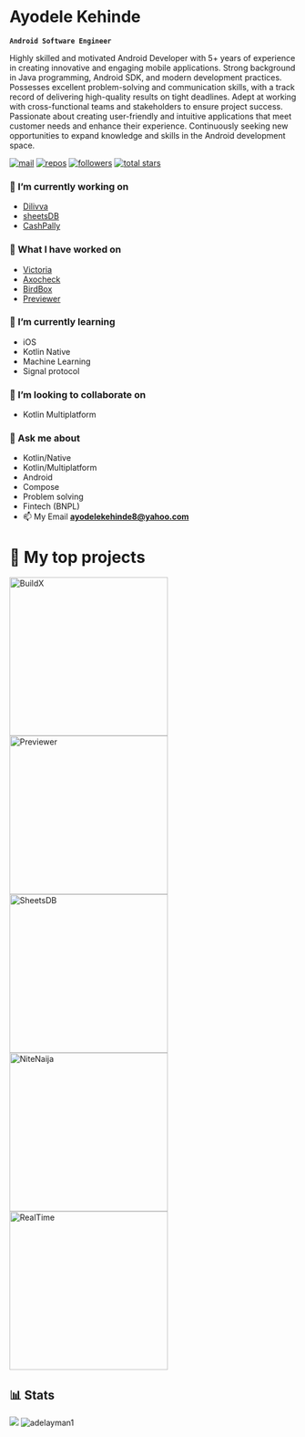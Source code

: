 
# Ayodele Kehinde

**`Android Software Engineer`**

Highly skilled and motivated Android Developer with 5+ years of experience in creating innovative and engaging mobile applications. Strong background in Java programming, Android SDK, and modern development practices. Possesses excellent problem-solving and communication skills, with a track record of delivering high-quality results on tight deadlines. Adept at working with cross-functional teams and stakeholders to ensure project success. Passionate about creating user-friendly and intuitive applications that meet customer needs and enhance their experience. Continuously seeking new opportunities to expand knowledge and skills in the Android development space.

<p align="left">
      <a href="mailto:ayodelekehinde@yahoo.com">
         <img alt="mail" title="message me" src="https://custom-icon-badges.demolab.com/badge/-ayodelekehinde8@yahoo.com-red?style=for-the-badge&logo=mention&logoColor=white"/></a> 
      <a href="https://github.com/ayodelekehinde?tab=repositories">
         <img alt="repos" title="All repos" src="https://custom-icon-badges.demolab.com/badge/-My%20Repos-yellow?style=for-the-badge&logoColor=white&logo=repo"/></a> 
      <a href="https://github.com/ayodelekehinde?tab=followers">
         <img alt="followers" title="Follow me on Github" src="https://custom-icon-badges.demolab.com/github/followers/ayodelekehinde?color=236ad3&labelColor=1155ba&style=for-the-badge&logo=person-add&label=Follow&logoColor=white"/></a>
      <a href="https://github.com/ayodelekehinde?tab=repositories&sort=stargazers">
         <img alt="total stars" title="Total stars on GitHub" src="https://custom-icon-badges.demolab.com/github/stars/ayodelekehinde?color=55960c&style=for-the-badge&labelColor=488207&logo=star"/></a>
   </p>
<h4 align="left"></h4>

### 🔭 I’m currently working on
   - [Dilivva](https://play.google.com/store/apps/details?id=com.nqb8.dilivvasender)
   - [sheetsDB](https://github.com/Cherrio-LLC/sheets-db)
   - [CashPally](https://play.google.com/store/apps/details?id=com.nqb8.cashpally)
     
### 🤔 What I have worked on
   - [Victoria](https://victoria.cashpally.com)
   - [Axocheck](https://play.google.com/store/apps/details?id=com.nqb8.axocheck)
   - [BirdBox](https://play.google.com/store/apps/details?id=com.cherrio.birdbox)
   - [Previewer](https://play.google.com/store/apps/details?id=com.cherrio.previewer)

### 🌱 I’m currently learning
- iOS
- Kotlin Native
- Machine Learning
- Signal protocol

### 👯 I’m looking to collaborate on
- Kotlin Multiplatform


### 💬 Ask me about
- Kotlin/Native
- Kotlin/Multiplatform
- Android
- Compose
- Problem solving
- Fintech (BNPL)
- 📫 My Email **ayodelekehinde8@yahoo.com**

# :file_folder: My top projects

<p align="left">
    <a href="https://github.com/ayodelekehinde/BuildX"><img width="278" src="https://denvercoder1-github-readme-stats.vercel.app/api/pin/?username=ayodelekehinde&repo=BuildX&theme=react&bg_color=073042&title_color=3cdb85&hide_border=true&icon_color=F8D866&show_icons=true" alt="BuildX"></a>
    <a href="https://github.com/ayodelekehinde/Previewer"><img width="278" src="https://denvercoder1-github-readme-stats.vercel.app/api/pin/?username=ayodelekehinde&repo=Previewer&theme=react&bg_color=073042&title_color=3cdb85&hide_border=true&icon_color=F8D866&show_icons=true" alt="Previewer"></a> 
    <a href="https://github.com/ayodelekehinde/sheets-db"><img width="278" src="https://denvercoder1-github-readme-stats.vercel.app/api/pin/?username=ayodelekehinde&repo=sheets-db&theme=react&bg_color=073042&title_color=3cdb85&hide_border=true&icon_color=F8D866&show_icons=true" alt="SheetsDB"></a> 
    <a href="https://github.com/ayodelekehinde/NiteNaija"><img width="278" src="https://denvercoder1-github-readme-stats.vercel.app/api/pin/?username=ayodelekehinde&repo=NiteNaija&theme=react&bg_color=073042&title_color=3cdb85&hide_border=true&icon_color=F8D866&show_icons=true" alt="NiteNaija"></a>
    <a href="https://github.com/ayodelekehinde/RealTime"><img width="278" src="https://denvercoder1-github-readme-stats.vercel.app/api/pin/?username=ayodele&repo=RealTime&theme=react&bg_color=073042&title_color=3cdb85&hide_border=true&icon_color=F8D866&show_icons=true" alt="RealTime"></a>
  </p>
  
## 📊 Stats

<p align="left" alt="ayodelekehinde">
<img src="https://github-readme-stats.vercel.app/api?username=ayodelekehinde&show_icons=true&theme=tokyonight" /> 
<img src="https://github-readme-streak-stats.herokuapp.com/?user=ayodelekehinde&theme=tokyonight&hide_border=false" alt="adelayman1" />
</p>
